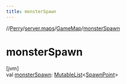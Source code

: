 ```yaml
---
title: monsterSpawn
---
```

//[Perry](../../../index.html)/[server.maps](../index.html)/[GameMap](index.html)/[monsterSpawn](monster-spawn.html)



# monsterSpawn



[jvm]\
val [monsterSpawn](monster-spawn.html): [MutableList](https://kotlinlang.org/api/latest/jvm/stdlib/kotlin.collections/-mutable-list/index.html)&lt;[SpawnPoint](../../server.life/-spawn-point/index.html)&gt;




